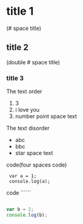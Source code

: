 # title 1
(# space title)

## title 2
(double # space title)

### title 3

The text order

 1. 3
 2. i love you
 3. number point space text
 
 The text disorder
 
 * abc
 * bbc
 * star space text
 
 code(four spaces code)
 
     var a = 1;
     console.log(a);
 
 code ``````
 
 ```javascript
 
 var b = 2;
 console.log(b);
 
 ```
